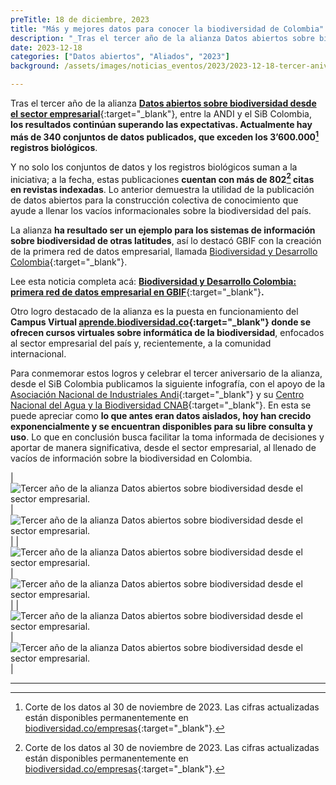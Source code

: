 ```yaml
---
preTitle: 18 de diciembre, 2023
title: "Más y mejores datos para conocer la biodiversidad de Colombia"
description: "_Tras el tercer año de la alianza Datos abiertos sobre biodiversidad desde el sector empresarial, entre la ANDI y el SiB Colombia, los resultados continúan superando las expectativas._"
date: 2023-12-18
categories: ["Datos abiertos", "Aliados", "2023"]
background: /assets/images/noticias_eventos/2023/2023-12-18-tercer-aniversario-alianza-andi-sib-colombia.jpg

---
```


Tras el tercer año de la alianza **[Datos abiertos sobre biodiversidad desde el sector empresarial](https://biodiversidad.co/empresas)**{:target="_blank"}, entre la ANDI y el SiB Colombia, **los resultados continúan superando las expectativas. Actualmente hay más de 340 conjuntos de datos publicados, que exceden los 3’600.000[^1] registros biológicos**.

Y no solo los conjuntos de datos y los registros biológicos suman a la iniciativa; a la fecha, estas publicaciones **cuentan con más de 802[^1] citas en revistas indexadas**. Lo anterior demuestra la utilidad de la publicación de datos abiertos para la construcción colectiva de conocimiento que ayude a llenar los vacíos informacionales sobre la biodiversidad del país.

La alianza **ha resultado ser un ejemplo para los sistemas de información sobre biodiversidad de otras latitudes**, así lo destacó GBIF con la creación de la primera red de datos empresarial, llamada [Biodiversidad y Desarrollo Colombia](https://www.gbif.org/es/network/2ee1bff7-0b34-4fa3-9433-feaa7c6ee08b){:target="_blank"}.

Lee esta noticia completa acá: **[Biodiversidad y Desarrollo Colombia: primera red de datos empresarial en GBIF](https://biodiversidad.co/post/2023/red-biodiversidad-desarrollo-colombia-gbif/)**{:target="_blank"}**.**

Otro logro destacado de la alianza es la puesta en funcionamiento del **Campus Virtual [aprende.biodiversidad.co](https://aprende.biodiversidad.co/){:target="_blank"} donde se ofrecen cursos virtuales sobre informática de la biodiversidad**, enfocados al sector empresarial del país y, recientemente, a la comunidad internacional.

Para conmemorar estos logros y celebrar el tercer aniversario de la alianza, desde el SiB Colombia publicamos la siguiente infografía, con el apoyo de la [Asociación Nacional de Industriales Andi](https://www.andi.com.co/){:target="_blank"} y su [Centro Nacional del Agua y la Biodiversidad CNAB](https://www.andi.com.co/Home/Pagina/21-centro-nacional-del-agua-y-la-biodiversidad){:target="_blank"}. En esta se puede apreciar como **lo que antes eran datos aislados, hoy han crecido exponencialmente y se encuentran disponibles para su libre consulta y uso**. Lo que en conclusión busca facilitar la toma informada de decisiones y aportar de manera significativa, desde el sector empresarial, al llenado de vacíos de información sobre la biodiversidad en Colombia.

| ![Tercer año de la alianza Datos abiertos sobre biodiversidad desde el sector empresarial.](assets/images/noticias_eventos/2023/2023-12-18-infografia-andi-sib-colombia-2023-1.png) | ![Tercer año de la alianza Datos abiertos sobre biodiversidad desde el sector empresarial.](assets/images/noticias_eventos/2023/2023-12-18-infografia-andi-sib-colombia-2023-2.png) |
| ![Tercer año de la alianza Datos abiertos sobre biodiversidad desde el sector empresarial.](assets/images/noticias_eventos/2023/2023-12-18-infografia-andi-sib-colombia-2023-3.png) | ![Tercer año de la alianza Datos abiertos sobre biodiversidad desde el sector empresarial.](assets/images/noticias_eventos/2023/2023-12-18-infografia-andi-sib-colombia-2023-4.png) |
| ![Tercer año de la alianza Datos abiertos sobre biodiversidad desde el sector empresarial.](assets/images/noticias_eventos/2023/2023-12-18-infografia-andi-sib-colombia-2023-5.png) | ![Tercer año de la alianza Datos abiertos sobre biodiversidad desde el sector empresarial.](assets/images/noticias_eventos/2023/2023-12-18-infografia-andi-sib-colombia-2023-6.png) |

---
[^1]:
     Corte de los datos al 30 de noviembre de 2023. Las cifras actualizadas están disponibles permanentemente en [biodiversidad.co/empresas](https://biodiversidad.co/empresas){:target="_blank"}.
